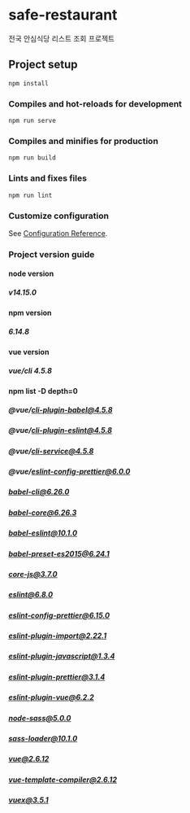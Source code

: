 # safe-restaurant
전국 안심식당 리스트 조회 프로젝트

## Project setup
```
npm install
```

### Compiles and hot-reloads for development
```
npm run serve
```

### Compiles and minifies for production
```
npm run build
```

### Lints and fixes files
```
npm run lint
```

### Customize configuration
See [Configuration Reference](https://cli.vuejs.org/config/).


### Project version guide
#### node version
##### v14.15.0

#### npm version
##### 6.14.8

#### vue version
##### vue/cli 4.5.8

#### npm list -D depth=0
##### @vue/cli-plugin-babel@4.5.8
##### @vue/cli-plugin-eslint@4.5.8
##### @vue/cli-service@4.5.8
##### @vue/eslint-config-prettier@6.0.0
##### babel-cli@6.26.0
##### babel-core@6.26.3
##### babel-eslint@10.1.0
##### babel-preset-es2015@6.24.1
##### core-js@3.7.0
##### eslint@6.8.0
##### eslint-config-prettier@6.15.0
##### eslint-plugin-import@2.22.1
##### eslint-plugin-javascript@1.3.4
##### eslint-plugin-prettier@3.1.4
##### eslint-plugin-vue@6.2.2
##### node-sass@5.0.0
##### sass-loader@10.1.0
##### vue@2.6.12
##### vue-template-compiler@2.6.12
##### vuex@3.5.1
